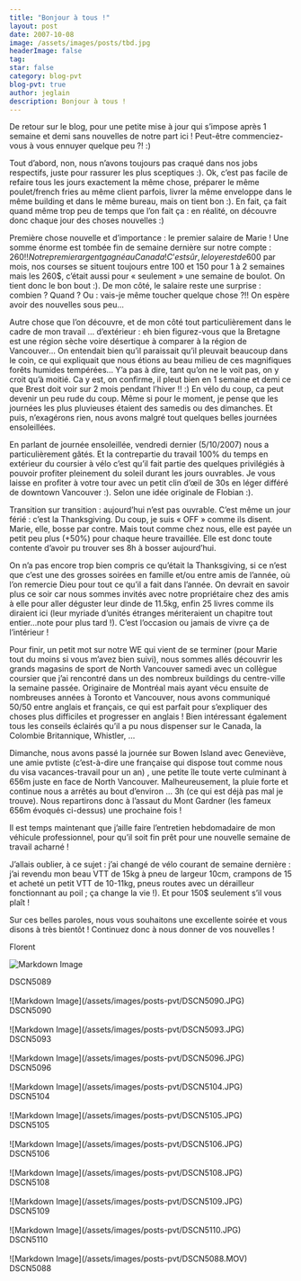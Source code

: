 ```yaml
---
title: "Bonjour à tous !"
layout: post
date: 2007-10-08
image: /assets/images/posts/tbd.jpg
headerImage: false
tag:
star: false
category: blog-pvt
blog-pvt: true
author: jeglain
description: Bonjour à tous !
---
```

De retour sur le blog, pour une petite mise à jour qui s’impose
après 1 semaine et demi sans nouvelles de notre part ici ! Peut-être
commenciez-vous à vous ennuyer quelque peu ?! :)

Tout d’abord, non, nous n’avons toujours pas craqué dans nos jobs
respectifs, juste pour rassurer les plus sceptiques :). Ok, c’est pas
facile de refaire tous les jours exactement la même chose, préparer le
même poulet/french fries au même client parfois, livrer la même
enveloppe dans le même building et dans le même bureau, mais on tient
bon :). En fait, ça fait quand même trop peu de temps que l’on fait
ça : en réalité, on découvre donc chaque jour des choses
nouvelles :)

Première chose nouvelle et d’importance : le premier salaire de
Marie ! Une somme énorme est tombée fin de semaine dernière sur
notre compte : 260$ !! Notre premier argent gagné au Canada !
C’est sûr, le loyer est de 600$ par mois, nos courses se situent
toujours entre 100 et 150 pour 1 à 2 semaines mais les 260$, c’était
aussi pour « seulement » une semaine de boulot. On tient donc le bon
bout :). De mon côté, le salaire reste une surprise : combien ?
Quand ? Ou : vais-je même toucher quelque chose ?!! On espère avoir
des nouvelles sous peu...

Autre chose que l’on découvre, et de mon côté tout
particulièrement dans le cadre de mon travail … d’extérieur : eh
bien figurez-vous que la Bretagne est une région sèche voire
désertique à comparer à la région de Vancouver… On entendait bien
qu’il paraissait qu’il pleuvait beaucoup dans le coin, ce qui
expliquait que nous étions au beau milieu de ces magnifiques forêts
humides tempérées… Y’a pas à dire, tant qu’on ne le voit pas,
on y croit qu’à moitié. Ca y est, on confirme, il pleut bien en 1
semaine et demi ce que Brest doit voir sur 2 mois pendant
l’hiver !! :) En vélo du coup, ca peut devenir un peu rude du coup.
Même si pour le moment, je pense que les journées les plus pluvieuses
étaient des samedis ou des dimanches. Et puis, n’exagérons rien,
nous avons malgré tout quelques belles journées ensoleillées.

En parlant de journée ensoleillée, vendredi dernier (5/10/2007) nous a
particulièrement gâtés. Et la contrepartie du travail 100% du temps
en extérieur du coursier à vélo c’est qu’il fait partie des
quelques privilégiés à pouvoir profiter pleinement du soleil durant
les jours ouvrables. Je vous laisse en profiter à votre tour avec un
petit clin d’œil de 30s en léger différé de downtown
Vancouver :). Selon une idée originale de Flobian :).

Transition sur transition : aujourd’hui n’est pas ouvrable. C’est
même un jour férié : c’est la Thanksgiving. Du coup, je suis
« OFF » comme ils disent. Marie, elle, bosse par contre. Mais tout
comme chez nous, elle est payée un petit peu plus (+50%) pour chaque
heure travaillée. Elle est donc toute contente d’avoir pu trouver ses
8h à bosser aujourd’hui.

On n’a pas encore trop bien compris ce qu’était la Thanksgiving, si
ce n’est que c’est une des grosses soirées en famille et/ou entre
amis de l’année, où l’on remercie Dieu pour tout ce qu’il a fait
dans l’année. On devrait en savoir plus ce soir car nous sommes
invités avec notre propriétaire chez des amis à elle pour aller
déguster leur dinde de 11.5kg, enfin 25 livres comme ils diraient ici
(leur myriade d’unités étranges mériteraient un chapitre tout
entier…note pour plus tard !). C’est l’occasion ou jamais de
vivre ça de l’intérieur !

Pour finir, un petit mot sur notre WE qui vient de se terminer (pour
Marie tout du moins si vous m’avez bien suivi), nous sommes allés
découvrir les grands magasins de sport de North Vancouver samedi avec
un collègue coursier que j’ai rencontré dans un des nombreux
buildings du centre-ville la semaine passée. Originaire de Montréal
mais ayant vécu ensuite de nombreuses années à Toronto et Vancouver,
nous avons communiqué 50/50 entre anglais et français, ce qui est
parfait pour s’expliquer des choses plus difficiles et progresser en
anglais ! Bien intéressant également tous les conseils éclairés
qu’il a pu nous dispenser sur le Canada, la Colombie Britannique,
Whistler, …

Dimanche, nous avons passé la journée sur Bowen Island avec
Geneviève, une amie pvtiste (c’est-à-dire une française qui dispose
tout comme nous du visa vacances-travail pour un an) , une petite île
toute verte culminant à 656m juste en face de North Vancouver.
Malheureusement, la pluie forte et continue nous a arrêtés au bout
d’environ … 3h (ce qui est déjà pas mal je trouve). Nous
repartirons donc à l’assaut du Mont Gardner (les fameux 656m
évoqués ci-dessus) une prochaine fois !

Il est temps maintenant que j’aille faire l’entretien hebdomadaire
de mon véhicule professionnel, pour qu’il soit fin prêt pour une
nouvelle semaine de travail acharné !

J’allais oublier, à ce sujet : j’ai changé de vélo courant de
semaine dernière : j’ai revendu mon beau VTT de 15kg à pneu de
largeur 10cm, crampons de 15 et acheté un petit VTT de 10-11kg, pneus
routes avec un dérailleur fonctionnant au poil ; ça change la
vie !). Et pour 150$ seulement s’il vous plaît !

Sur ces belles paroles, nous vous souhaitons une excellente soirée et
vous disons à très bientôt ! Continuez donc à nous donner de vos
nouvelles !

Florent 

![Markdown Image](/assets/images/posts-pvt/DSCN5089.JPG)
<figcaption class="caption">DSCN5089</figcaption>
<br>
![Markdown Image](/assets/images/posts-pvt/DSCN5090.JPG)
<figcaption class="caption">DSCN5090</figcaption>
<br>
![Markdown Image](/assets/images/posts-pvt/DSCN5093.JPG)
<figcaption class="caption">DSCN5093</figcaption>
<br>
![Markdown Image](/assets/images/posts-pvt/DSCN5096.JPG)
<figcaption class="caption">DSCN5096</figcaption>
<br>
![Markdown Image](/assets/images/posts-pvt/DSCN5104.JPG)
<figcaption class="caption">DSCN5104</figcaption>
<br>
![Markdown Image](/assets/images/posts-pvt/DSCN5105.JPG)
<figcaption class="caption">DSCN5105</figcaption>
<br>
![Markdown Image](/assets/images/posts-pvt/DSCN5106.JPG)
<figcaption class="caption">DSCN5106</figcaption>
<br>
![Markdown Image](/assets/images/posts-pvt/DSCN5108.JPG)
<figcaption class="caption">DSCN5108</figcaption>
<br>
![Markdown Image](/assets/images/posts-pvt/DSCN5109.JPG)
<figcaption class="caption">DSCN5109</figcaption>
<br>
![Markdown Image](/assets/images/posts-pvt/DSCN5110.JPG)
<figcaption class="caption">DSCN5110</figcaption>
<br>
![Markdown Image](/assets/images/posts-pvt/DSCN5088.MOV)
<figcaption class="caption">DSCN5088</figcaption>
<br>
